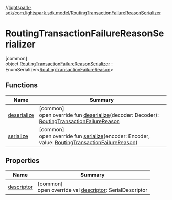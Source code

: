 //[lightspark-sdk](../../../index.md)/[com.lightspark.sdk.model](../index.md)/[RoutingTransactionFailureReasonSerializer](index.md)

# RoutingTransactionFailureReasonSerializer

[common]\
object [RoutingTransactionFailureReasonSerializer](index.md) : EnumSerializer&lt;[RoutingTransactionFailureReason](../-routing-transaction-failure-reason/index.md)&gt;

## Functions

| Name | Summary |
|---|---|
| [deserialize](../-withdrawal-request-status-serializer/index.md#-119773072%2FFunctions%2F-962664521) | [common]<br>open override fun [deserialize](../-withdrawal-request-status-serializer/index.md#-119773072%2FFunctions%2F-962664521)(decoder: Decoder): [RoutingTransactionFailureReason](../-routing-transaction-failure-reason/index.md) |
| [serialize](index.md#2077858757%2FFunctions%2F-962664521) | [common]<br>open override fun [serialize](index.md#2077858757%2FFunctions%2F-962664521)(encoder: Encoder, value: [RoutingTransactionFailureReason](../-routing-transaction-failure-reason/index.md)) |

## Properties

| Name | Summary |
|---|---|
| [descriptor](../-withdrawal-request-status-serializer/index.md#-54158242%2FProperties%2F-962664521) | [common]<br>open override val [descriptor](../-withdrawal-request-status-serializer/index.md#-54158242%2FProperties%2F-962664521): SerialDescriptor |
